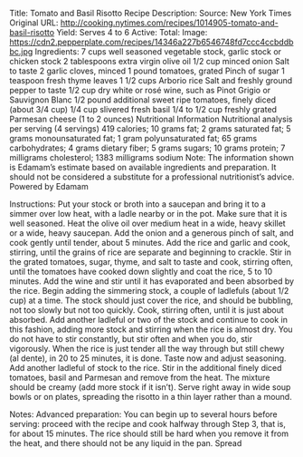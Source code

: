 Title: Tomato and Basil Risotto Recipe
Description: 
Source: New York Times
Original URL: http://cooking.nytimes.com/recipes/1014905-tomato-and-basil-risotto
Yield: Serves 4 to 6
Active: 
Total: 
Image: https://cdn2.pepperplate.com/recipes/14346a227b6546748fd7ccc4ccbddbbc.jpg
Ingredients:
	7 cups well seasoned vegetable stock, garlic stock or chicken stock
	2 tablespoons extra virgin olive oil
	1/2 cup minced onion
	Salt to taste
	2 garlic cloves, minced
	1 pound tomatoes, grated
	Pinch of sugar
	1 teaspoon fresh thyme leaves
	1 1/2 cups Arborio rice
	Salt and freshly ground pepper to taste
	1/2 cup dry white or rosé wine, such as Pinot Grigio or Sauvignon Blanc
	1/2 pound additional sweet ripe tomatoes, finely diced (about 3/4 cup)
	1/4 cup slivered fresh basil
	1/4 to 1/2 cup freshly grated Parmesan cheese (1 to 2 ounces)
	Nutritional Information Nutritional analysis per serving (4 servings) 419 calories; 10 grams fat; 2 grams saturated fat; 5 grams monounsaturated fat; 1 gram polyunsaturated fat; 65 grams carbohydrates; 4 grams dietary fiber; 5 grams sugars; 10 grams protein; 7 milligrams cholesterol; 1383 milligrams sodium Note: The information shown is Edamam’s estimate based on available ingredients and preparation. It should not be considered a substitute for a professional nutritionist’s advice. Powered by Edamam

Instructions:
	Put your stock or broth into a saucepan and bring it to a simmer over low heat, with a ladle nearby or in the pot. Make sure that it is well seasoned.
	Heat the olive oil over medium heat in a wide, heavy skillet or a wide, heavy saucepan. Add the onion and a generous pinch of salt, and cook gently until tender, about 5 minutes.
	Add the rice and garlic and cook, stirring, until the grains of rice are separate and beginning to crackle. Stir in the grated tomatoes, sugar, thyme, and salt to taste and cook, stirring often, until the tomatoes have cooked down slightly and coat the rice, 5 to 10 minutes.
	Add the wine and stir until it has evaporated and been absorbed by the rice. Begin adding the simmering stock, a couple of ladlefuls (about 1/2 cup) at a time. The stock should just cover the rice, and should be bubbling, not too slowly but not too quickly.
	Cook, stirring often, until it is just about absorbed. Add another ladleful or two of the stock and continue to cook in this fashion, adding more stock and stirring when the rice is almost dry. You do not have to stir constantly, but stir often and when you do, stir vigorously.
	When the rice is just tender all the way through but still chewy (al dente), in 20 to 25 minutes, it is done. Taste now and adjust seasoning.
	Add another ladleful of stock to the rice. Stir in the additional finely diced tomatoes, basil and Parmesan and remove from the heat. The mixture should be creamy (add more stock if it isn’t). Serve right away in wide soup bowls or on plates, spreading the risotto in a thin layer rather than a mound.

Notes: Advanced preparation: You can begin up to several hours before serving: proceed with the recipe and cook halfway through Step 3, that is, for about 15 minutes. The rice should still be hard when you remove it from the heat, and there should not be any liquid in the pan. Spread

